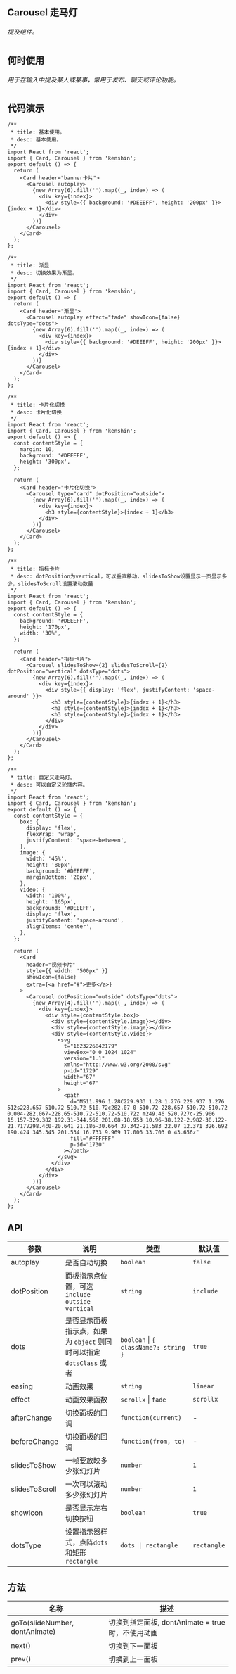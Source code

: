 ## Carousel 走马灯

###### 提及组件。

#

## 何时使用

###### 用于在输入中提及某人或某事，常用于发布、聊天或评论功能。

#

#

## 代码演示

```tsx
/**
 * title: 基本使用。
 * desc: 基本使用。
 */
import React from 'react';
import { Card, Carousel } from 'kenshin';
export default () => {
  return (
    <Card header="banner卡片">
      <Carousel autoplay>
        {new Array(6).fill('').map((_, index) => (
          <div key={index}>
            <div style={{ background: '#DEEEFF', height: '200px' }}>{index + 1}</div>
          </div>
        ))}
      </Carousel>
    </Card>
  );
};
```

```tsx
/**
 * title: 渐显
 * desc: 切换效果为渐显。
 */
import React from 'react';
import { Card, Carousel } from 'kenshin';
export default () => {
  return (
    <Card header="渐显">
      <Carousel autoplay effect="fade" showIcon={false} dotsType="dots">
        {new Array(6).fill('').map((_, index) => (
          <div key={index}>
            <div style={{ background: '#DEEEFF', height: '200px' }}>{index + 1}</div>
          </div>
        ))}
      </Carousel>
    </Card>
  );
};
```

```tsx
/**
 * title: 卡片化切换
 * desc: 卡片化切换
 */
import React from 'react';
import { Card, Carousel } from 'kenshin';
export default () => {
  const contentStyle = {
    margin: 10,
    background: '#DEEEFF',
    height: '300px',
  };

  return (
    <Card header="卡片化切换">
      <Carousel type="card" dotPosition="outside">
        {new Array(6).fill('').map((_, index) => (
          <div key={index}>
            <h3 style={contentStyle}>{index + 1}</h3>
          </div>
        ))}
      </Carousel>
    </Card>
  );
};
```

```tsx
/**
 * title: 指标卡片
 * desc: dotPosition为vertical，可以垂直移动，slidesToShow设置显示一页显示多少，slidesToScroll设置滚动数量
 */
import React from 'react';
import { Card, Carousel } from 'kenshin';
export default () => {
  const contentStyle = {
    background: '#DEEEFF',
    height: '170px',
    width: '30%',
  };

  return (
    <Card header="指标卡片">
      <Carousel slidesToShow={2} slidesToScroll={2} dotPosition="vertical" dotsType="dots">
        {new Array(6).fill('').map((_, index) => (
          <div key={index}>
            <div style={{ display: 'flex', justifyContent: 'space-around' }}>
              <h3 style={contentStyle}>{index + 1}</h3>
              <h3 style={contentStyle}>{index + 1}</h3>
              <h3 style={contentStyle}>{index + 1}</h3>
            </div>
          </div>
        ))}
      </Carousel>
    </Card>
  );
};
```

```tsx
/**
 * title: 自定义走马灯。
 * desc: 可以自定义轮播内容。
 */
import React from 'react';
import { Card, Carousel } from 'kenshin';
export default () => {
  const contentStyle = {
    box: {
      display: 'flex',
      flexWrap: 'wrap',
      justifyContent: 'space-between',
    },
    image: {
      width: '45%',
      height: '80px',
      background: '#DEEEFF',
      marginBottom: '20px',
    },
    video: {
      width: '100%',
      height: '165px',
      background: '#DEEEFF',
      display: 'flex',
      justifyContent: 'space-around',
      alignItems: 'center',
    },
  };

  return (
    <Card
      header="视频卡片"
      style={{ width: '500px' }}
      showIcon={false}
      extra={<a href="#">更多</a>}
    >
      <Carousel dotPosition="outside" dotsType="dots">
        {new Array(4).fill('').map((_, index) => (
          <div key={index}>
            <div style={contentStyle.box}>
              <div style={contentStyle.image}></div>
              <div style={contentStyle.image}></div>
              <div style={contentStyle.video}>
                <svg
                  t="1623226842179"
                  viewBox="0 0 1024 1024"
                  version="1.1"
                  xmlns="http://www.w3.org/2000/svg"
                  p-id="1729"
                  width="67"
                  height="67"
                >
                  <path
                    d="M511.996 1.28C229.933 1.28 1.276 229.937 1.276 512s228.657 510.72 510.72 510.72c282.07 0 510.72-228.657 510.72-510.72 0.004-282.067-228.65-510.72-510.72-510.72z m249.46 520.727c-25.906 15.157-329.382 192.31-344.566 201.08-18.953 10.96-38.122-2.982-38.122-21.717V298.4c0-20.641 21.186-30.664 37.342-21.583 22.07 12.371 326.692 190.424 345.345 201.534 16.733 9.969 17.006 33.703 0 43.656z"
                    fill="#FFFFFF"
                    p-id="1730"
                  ></path>
                </svg>
              </div>
            </div>
          </div>
        ))}
      </Carousel>
    </Card>
  );
};
```

## API

| 参数           | 说明                                                                | 类型                                  | 默认值      |
| -------------- | ------------------------------------------------------------------- | ------------------------------------- | ----------- |
| autoplay       | 是否自动切换                                                        | `boolean`                             | `false`     |
| dotPosition    | 面板指示点位置，可选 `include` `outside` `vertical`                 | `string`                              | `include`   |
| dots           | 是否显示面板指示点，如果为 `object` 则同时可以指定 `dotsClass` 或者 | `boolean` \| `{ className?: string }` | `true`      |
| easing         | 动画效果                                                            | `string`                              | `linear`    |  |
| effect         | 动画效果函数                                                        | `scrollx` \| `fade`                   | `scrollx`   |
| afterChange    | 切换面板的回调                                                      | `function(current)`                   | -           |
| beforeChange   | 切换面板的回调                                                      | `function(from, to)`                  | -           |
| slidesToShow   | 一帧要放映多少张幻灯片                                              | `number`                              | `1`         |
| slidesToScroll | 一次可以滚动多少张幻灯片                                            | `number`                              | `1`         |
| showIcon       | 是否显示左右切换按钮                                                | `boolean`                             | `true`      |
| dotsType       | 设置指示器样式，点阵`dots`和矩形`rectangle`                         | `dots \| rectangle`                   | `rectangle` |

## 方法

| 名称                           | 描述                                              |
| ------------------------------ | ------------------------------------------------- |
| goTo(slideNumber, dontAnimate) | 切换到指定面板, dontAnimate = true 时，不使用动画 |
| next()                         | 切换到下一面板                                    |
| prev()                         | 切换到上一面板                                    |
